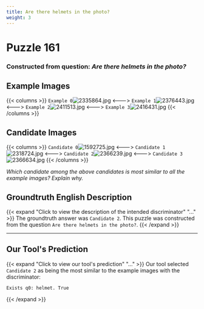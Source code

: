 ```yaml
---
title: Are there helmets in the photo?
weight: 3
---
```


# Puzzle 161
### Constructed from question: _Are there helmets in the photo?_


## Example Images
{{< columns >}}
`Example 0`![2335864.jpg](/gqa_images/2335864.jpg)
<--->
`Example 1`![2376443.jpg](/gqa_images/2376443.jpg)
<--->
`Example 2`![2411513.jpg](/gqa_images/2411513.jpg)
<--->
`Example 3`![2416431.jpg](/gqa_images/2416431.jpg)
{{< /columns >}}

## Candidate Images
{{< columns >}}
`Candidate 0`![1592725.jpg](/gqa_images/1592725.jpg)
<--->
`Candidate 1`![2318724.jpg](/gqa_images/2318724.jpg)
<--->
`Candidate 2`![2366239.jpg](/gqa_images/2366239.jpg)
<--->
`Candidate 3`![2366634.jpg](/gqa_images/2366634.jpg)
{{< /columns >}}

*Which candidate among the above candidates is most similar to all the example images? Explain why.*

## Groundtruth English Description

{{< expand "Click to view the description of the intended discriminator" "..." >}}
The groundtruth answer was `Candidate 2`. This puzzle was constructed from the question `Are there helmets in the photo?`.
{{< /expand >}}

---

## Our Tool's Prediction

{{< expand "Click to view our tool's prediction" "..." >}}
Our tool selected `Candidate 2` as being the most similar to the example images with the discriminator:
```plaintext
Exists q0: helmet. True
```
{{< /expand >}}
